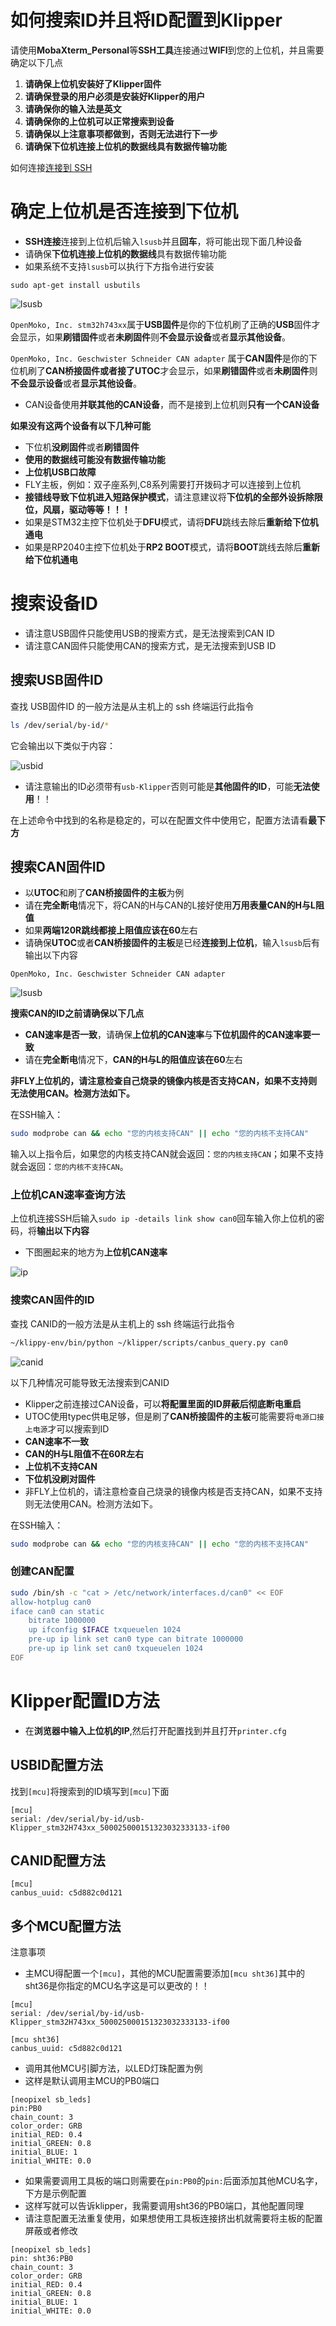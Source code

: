 # 如何搜索ID并且将ID配置到Klipper

请使用**MobaXterm_Personal**等**SSH工具**连接通过**WIFI**到您的上位机，并且需要确定以下几点

1. **请确保上位机安装好了Klipper固件**
2. **请确保登录的用户必须是安装好Klipper的用户**
3. **请确保你的输入法是英文**
4. **请确保你的上位机可以正常搜索到设备**
5. **请确保以上注意事项都做到，否则无法进行下一步**
6. **请确保下位机连接上位机的数据线具有数据传输功能**

如何连接[连接到 SSH](http://mellow.klipper.cn/#/introduction/conntossh)

# 确定上位机是否连接到下位机

* **SSH连接**连接到上位机后输入`lsusb`并且**回车**，将可能出现下面几种设备
* 请确保**下位机连接上位机的数据线**具有数据传输功能
* 如果系统不支持`lsusb`可以执行下方指令进行安装

```
sudo apt-get install usbutils
```

![lsusb](../images/guides/klippererro/lsusb.png)

`OpenMoko, Inc. stm32h743xx`属于**USB固件**是你的下位机刷了正确的**USB**固件才会显示，如果**刷错固件**或者**未刷固件**则**不会显示设备**或者**显示其他设备**。

`OpenMoko, Inc. Geschwister Schneider CAN adapter` 属于**CAN固件**是你的下位机刷了**CAN桥接固件或者接了UTOC**才会显示，如果**刷错固件**或者**未刷固件**则**不会显示设备**或者**显示其他设备**。

* CAN设备使用**并联其他的CAN设备**，而不是接到上位机则**只有一个CAN设备**

**如果没有这两个设备有以下几种可能**

* 下位机**没刷固件**或者**刷错固件**
* **使用的数据线可能没有数据传输功能**
* **上位机USB口故障**
* FLY主板，例如：双子座系列,C8系列需要打开拨码才可以连接到上位机
* **接错线导致下位机进入短路保护模式**，请注意建议将**下位机的全部外设拆除限位，风扇，驱动等等！！！**
* 如果是STM32主控下位机处于**DFU**模式，请将**DFU**跳线去除后**重新给下位机通电**
* 如果是RP2040主控下位机处于**RP2 BOOT**模式，请将**BOOT**跳线去除后**重新给下位机通电**

# 搜索设备ID

* 请注意USB固件只能使用USB的搜索方式，是无法搜索到CAN ID
* 请注意CAN固件只能使用CAN的搜索方式，是无法搜索到USB ID

## 搜索USB固件ID

查找 USB固件ID 的一般方法是从主机上的 ssh 终端运行此指令

```bash
ls /dev/serial/by-id/*
```

它会输出以下类似于内容：

![usbid](../images/guides/klippererro/usbid.png)

* 请注意输出的ID必须带有`usb-Klipper`否则可能是**其他固件的ID**，可能**无法使用**！！

在上述命令中找到的名称是稳定的，可以在配置文件中使用它，配置方法请看**最下方**

## 搜索CAN固件ID

* 以**UTOC**和刷了**CAN桥接固件的主板**为例
* 请在**完全断电**情况下，将CAN的H与CAN的L接好使用**万用表量CAN的H与L阻值**
* 如果**两端120R跳线都接上阻值应该在60**左右
* 请确保**UTOC**或者**CAN桥接固件的主板**是已经**连接到上位机**，输入`lsusb`后有输出以下内容

```
OpenMoko, Inc. Geschwister Schneider CAN adapter
```

![lsusb](../images/guides/klippererro/lsusb.png)

**搜索CAN的ID之前请确保以下几点**

* **CAN速率是否一致**，请确保**上位机的CAN速率**与**下位机固件的CAN速率要一致**
* 请在**完全断电**情况下，**CAN的H与L的阻值应该在60**左右

**非FLY上位机的，请注意检查自己烧录的镜像内核是否支持CAN，如果不支持则无法使用CAN。检测方法如下。**

在SSH输入：

```bash
sudo modprobe can && echo "您的内核支持CAN" || echo "您的内核不支持CAN"
```

输入以上指令后，如果您的内核支持CAN就会返回：``您的内核支持CAN``；如果不支持就会返回：``您的内核不支持CAN``。

### 上位机CAN速率查询方法

上位机连接SSH后输入`sudo ip -details link show can0`回车输入你上位机的密码，将**输出以下内容**

* 下图圈起来的地方为**上位机CAN速率**

![ip](../images/guides/klippererro/ipa.png)

### 搜索CAN固件的ID

查找 CANID的一般方法是从主机上的 ssh 终端运行此指令

```bash
~/klippy-env/bin/python ~/klipper/scripts/canbus_query.py can0
```

![canid](../images/guides/klippererro/canid.png)

以下几种情况可能导致无法搜索到CANID

* Klipper之前连接过CAN设备，可以**将配置里面的ID屏蔽后彻底断电重启**
* UTOC使用typec供电足够，但是刷了**CAN桥接固件的主板**可能需要将`电源口接上电源`才可以搜索到ID
* **CAN速率不一致**
* **CAN的H与L阻值不在60R左右**
* **上位机不支持CAN**
* **下位机没刷对固件**
* 非FLY上位机的，请注意检查自己烧录的镜像内核是否支持CAN，如果不支持则无法使用CAN。检测方法如下。

在SSH输入：

```bash
sudo modprobe can && echo "您的内核支持CAN" || echo "您的内核不支持CAN"
```

### 创建CAN配置

```bash
sudo /bin/sh -c "cat > /etc/network/interfaces.d/can0" << EOF
allow-hotplug can0
iface can0 can static
    bitrate 1000000
    up ifconfig $IFACE txqueuelen 1024
    pre-up ip link set can0 type can bitrate 1000000
    pre-up ip link set can0 txqueuelen 1024
EOF
```

# Klipper配置ID方法

* 在**浏览器中输入上位机的IP**,然后打开配置找到并且打开`printer.cfg`

## USBID配置方法

找到`[mcu]`将搜索到的ID填写到`[mcu]`下面

```
[mcu]
serial: /dev/serial/by-id/usb-Klipper_stm32H743xx_500025000151323032333133-if00
```

## CANID配置方法

```
[mcu]
canbus_uuid: c5d882c0d121
```

## 多个MCU配置方法

注意事项

* 主MCU得配置一个`[mcu]`，其他的MCU配置需要添加`[mcu sht36]`其中的sht36是你指定的MCU名字这是可以更改的！！

```
[mcu]
serial: /dev/serial/by-id/usb-Klipper_stm32H743xx_500025000151323032333133-if00

[mcu sht36]
canbus_uuid: c5d882c0d121
```

* 调用其他MCU引脚方法，以LED灯珠配置为例
* 这样是默认调用主MCU的PB0端口

```
[neopixel sb_leds]
pin:PB0
chain_count: 3
color_order: GRB
initial_RED: 0.4
initial_GREEN: 0.8
initial_BLUE: 1
initial_WHITE: 0.0
```

* 如果需要调用工具板的端口则需要在`pin:PB0`的`pin:`后面添加其他MCU名字，下方是示例配置
* 这样写就可以告诉klipper，我需要调用sht36的PB0端口，其他配置同理
* 请注意配置无法重复使用，如果想使用工具板连接挤出机就需要将主板的配置屏蔽或者修改

```
[neopixel sb_leds]
pin: sht36:PB0
chain_count: 3
color_order: GRB
initial_RED: 0.4
initial_GREEN: 0.8
initial_BLUE: 1
initial_WHITE: 0.0
```

